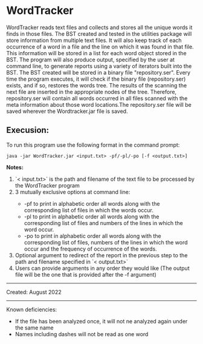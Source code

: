 # WordTracker
WordTracker reads text files and collects and stores all the unique words it finds 
	in those files. The BST created and tested in the utilities package will store 
	information from multiple text files. It will also keep track of each occurrence of 
	a word in a file and the line on which it was found in that file. This information 
	will be stored in a list for each word object stored in the BST. The program will 
	also produce output, specified by the user at command line, to generate reports using 
	a variety of iterators built into the BST.
	The BST created will be stored in a binary file "repository.ser". Every time the program 
	executes, it will check if the binary file (repository.ser) exists, and if so, restores 
	the words tree. The results of the scanning the next file are inserted in the appropriate 
	nodes of the tree. Therefore, repository.ser will contain all words occurred in all files 
	scanned with the meta information about those word locations.The repository.ser file will 
	be saved wherever the Wordtracker.jar file is saved.
  

  ## Execusion:
To run this program use the following format in the command prompt:

	java -jar WordTracker.jar <input.txt> -pf/-pl/-po [-f <output.txt>]
  
  <b>Notes: </b>
 <ol> 
 <li> `< input.txt>` is the path and filename of the text file to be processed by the WordTracker program </li>

<li>3 mutually exclusive options at command line:</li>

<ul>
			<li> -pf to print in alphabetic order all words along with the corresponding
			  list of files in which the words occur. </li>
			<li> -pl to print in alphabetic order all words along with the corresponding 
			  list of files and numbers of the lines in which the word occur. </li>
			<li> -po to print in alphabetic order all words along with the corresponding 
			  list of files, numbers of the lines in which the word occur and the 
			  frequency of occurrence of the words. </li>
</ul>

<li>Optional argument to redirect of the report in the previous step to the path and 
		  filename specified in `< output.txt>` </li>
<li>Users can provide arguments in any order they would like (The output file will 
		  be the one that is provided after the -f argument)</li>
</ol>
 
--------------

Created: August 2022

-------------------
Known deficiencies:
- If the file has been analyzed once, it will not ne analyzed again under the same name
- Names including dashes will not be read as one word
